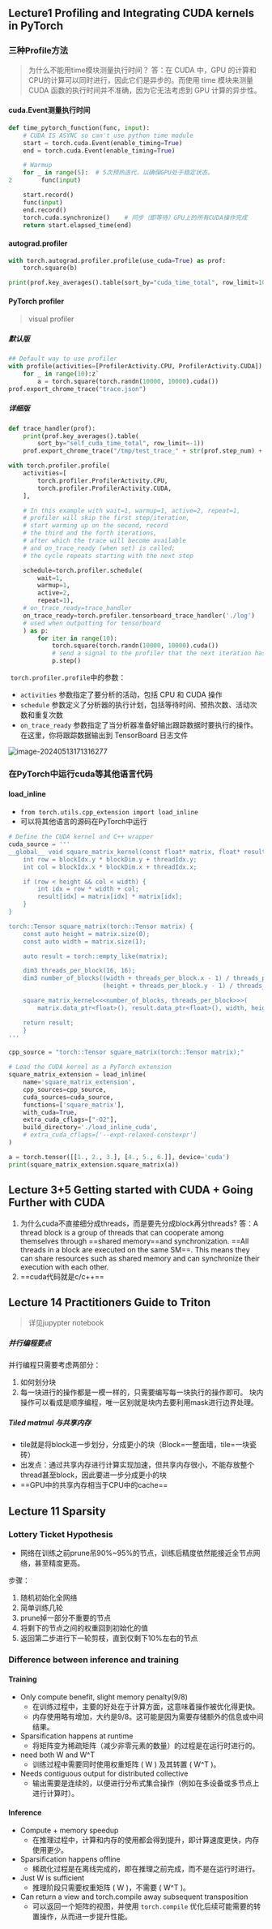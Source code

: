 ## Lecture1 Profiling and Integrating CUDA kernels in PyTorch

### 三种Profile方法

> 为什么不能用time模块测量执行时间？
> 答：在 CUDA 中，GPU 的计算和CPU的计算可以同时进行，因此它们是异步的。而使用 time 模块来测量 CUDA 函数的执行时间并不准确，因为它无法考虑到 GPU 计算的异步性。

#### cuda.Event测量执行时间

```python
def time_pytorch_function(func, input):
    # CUDA IS ASYNC so can't use python time module
    start = torch.cuda.Event(enable_timing=True)
    end = torch.cuda.Event(enable_timing=True)

    # Warmup
    for _ in range(5):	# 5次预热迭代，以确保GPU处于稳定状态。
2        func(input)

    start.record()
    func(input)
    end.record()
    torch.cuda.synchronize()    # 同步（即等待）GPU上的所有CUDA操作完成
    return start.elapsed_time(end)
```



#### autograd.profiler

```python
with torch.autograd.profiler.profile(use_cuda=True) as prof:
    torch.square(b)

print(prof.key_averages().table(sort_by="cuda_time_total", row_limit=10))
```



#### PyTorch profiler

> visual profiler

##### 默认版

```python
## Default way to use profiler
with profile(activities=[ProfilerActivity.CPU, ProfilerActivity.CUDA]) as prof:
    for _ in range(10):z`
        a = torch.square(torch.randn(10000, 10000).cuda())
prof.export_chrome_trace("trace.json")
```



##### 详细版

```python
def trace_handler(prof):
    print(prof.key_averages().table(
        sort_by="self_cuda_time_total", row_limit=-1))
    prof.export_chrome_trace("/tmp/test_trace_" + str(prof.step_num) + ".json")

with torch.profiler.profile(
    activities=[
        torch.profiler.ProfilerActivity.CPU,
        torch.profiler.ProfilerActivity.CUDA,
    ],

    # In this example with wait=1, warmup=1, active=2, repeat=1,
    # profiler will skip the first step/iteration,
    # start warming up on the second, record
    # the third and the forth iterations,
    # after which the trace will become available
    # and on_trace_ready (when set) is called;
    # the cycle repeats starting with the next step

    schedule=torch.profiler.schedule(
        wait=1,
        warmup=1,
        active=2,
        repeat=1),
    # on_trace_ready=trace_handler
    on_trace_ready=torch.profiler.tensorboard_trace_handler('./log')
    # used when outputting for tensorboard
    ) as p:
        for iter in range(10):
            torch.square(torch.randn(10000, 10000).cuda())
            # send a signal to the profiler that the next iteration has started
            p.step()
```

​	`torch.profiler.profile`中的参数：

+ `activities` 参数指定了要分析的活动，包括 CPU 和 CUDA 操作
+ `schedule` 参数定义了分析器的执行计划，包括等待时间、预热次数、活动次数和重复次数
+ `on_trace_ready` 参数指定了当分析器准备好输出跟踪数据时要执行的操作。在这里，你将跟踪数据输出到 TensorBoard 日志文件

![image-20240513171316277](C:\Users\Ganzeus\AppData\Roaming\Typora\typora-user-images\image-20240513171316277.png)





### 在PyTorch中运行cuda等其他语言代码

#### load_inline

+ `from torch.utils.cpp_extension import load_inline`
+ 可以将其他语言的源码在PyTorch中运行

```python
# Define the CUDA kernel and C++ wrapper
cuda_source = '''
__global__ void square_matrix_kernel(const float* matrix, float* result, int width, int height) {
    int row = blockIdx.y * blockDim.y + threadIdx.y;
    int col = blockIdx.x * blockDim.x + threadIdx.x;

    if (row < height && col < width) {
        int idx = row * width + col;
        result[idx] = matrix[idx] * matrix[idx];
    }
}

torch::Tensor square_matrix(torch::Tensor matrix) {
    const auto height = matrix.size(0);
    const auto width = matrix.size(1);

    auto result = torch::empty_like(matrix);

    dim3 threads_per_block(16, 16);
    dim3 number_of_blocks((width + threads_per_block.x - 1) / threads_per_block.x,
                          (height + threads_per_block.y - 1) / threads_per_block.y);

    square_matrix_kernel<<<number_of_blocks, threads_per_block>>>(
        matrix.data_ptr<float>(), result.data_ptr<float>(), width, height);

    return result;
    }
'''

cpp_source = "torch::Tensor square_matrix(torch::Tensor matrix);"

# Load the CUDA kernel as a PyTorch extension
square_matrix_extension = load_inline(
    name='square_matrix_extension',
    cpp_sources=cpp_source,
    cuda_sources=cuda_source,
    functions=['square_matrix'],
    with_cuda=True,
    extra_cuda_cflags=["-O2"],
    build_directory='./load_inline_cuda',
    # extra_cuda_cflags=['--expt-relaxed-constexpr']
)

a = torch.tensor([[1., 2., 3.], [4., 5., 6.]], device='cuda')
print(square_matrix_extension.square_matrix(a))
```







## Lecture 3+5 Getting started with CUDA + Going Further with CUDA

1. 为什么cuda不直接细分成threads，而是要先分成block再分threads?
   答：A thread block is a group of threads that can cooperate among themselves through ==shared memory==and synchronization. ==All threads in a block are executed on the same SM==. This means they can share resources such as shared memory and can synchronize their execution with each other.
2. ==cuda代码就是c/c++==





## Lecture 14 Practitioners Guide to Triton

> 详见jupypter notebook

##### 并行编程要点

并行编程只需要考虑两部分：

1. 如何划分块
2. 每一块进行的操作都是一模一样的，只需要编写每一块执行的操作即可。
   块内操作可以看成是顺序编程，唯一区别就是块内去要利用mask进行边界处理。



##### Tiled matmul 与共享内存

+ tile就是将block进一步划分，分成更小的块（Block=一整面墙，tile=一块瓷砖）
+ 出发点：通过共享内存进行计算实现加速，但共享内存很小，不能存放整个thread甚至block，因此要进一步分成更小的块
+ ==GPU中的共享内存相当于CPU中的cache==

## Lecture 11 Sparsity

### Lottery Ticket Hypothesis

+ 网络在训练之前prune吊90%~95%的节点，训练后精度依然能接近全节点网络，甚至精度更高。

步骤：

1. 随机初始化全网络
2. 简单训练几轮
3. prune掉一部分不重要的节点
4. 将剩下的节点之间的权重回到初始化的值
5. 返回第二步进行下一轮剪枝，直到仅剩下10%左右的节点



### Difference between inference and training

#### Training 

+ Only compute benefit, slight memory penalty(9/8)
  + 在训练过程中，主要的好处在于计算方面，这意味着操作被优化得更快。
  + 内存使用略有增加，大约是9/8。这可能是因为需要存储额外的信息或中间结果。
+ Sparsification happens at runtime
  + 将矩阵变为稀疏矩阵（减少非零元素的数量）的过程是在运行时进行的。
+ need both W and W^T
  + 训练过程中需要同时使用权重矩阵 \( W \) 及其转置 \( W^T \)。
+ Needs contiguous output for distributed collective
  + 输出需要是连续的，以便进行分布式集合操作（例如在多设备或多节点上进行计算时）。

#### Inference

+ Compute + memory speedup
  + 在推理过程中，计算和内存的使用都会得到提升，即计算速度更快，内存使用更少。
+ Sparsification happens offline
  + 稀疏化过程是在离线完成的，即在推理之前完成，而不是在运行时进行。
+ Just W is sufficient
  + 推理阶段只需要权重矩阵 \( W \)，不需要 \( W^T \)。
+ Can return a view and torch.compile away subsequent transposition
  + 可以返回一个矩阵的视图，并使用 `torch.compile` 优化后续可能需要的转置操作，从而进一步提升性能。

